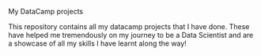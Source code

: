 My DataCamp projects

 This repository contains all my datacamp projects that I have done. These have helped me tremendously on my journey to be a Data Scientist and are a showcase of all my skills I have learnt along the way!
